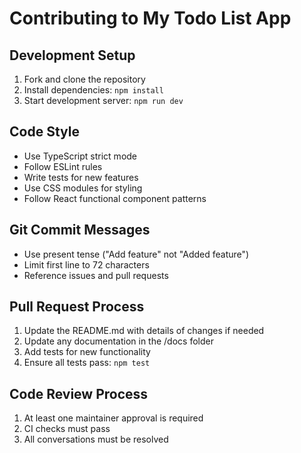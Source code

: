 # Contributing to My Todo List App

## Development Setup

1. Fork and clone the repository
2. Install dependencies: `npm install`
3. Start development server: `npm run dev`

## Code Style

- Use TypeScript strict mode
- Follow ESLint rules
- Write tests for new features
- Use CSS modules for styling
- Follow React functional component patterns

## Git Commit Messages

- Use present tense ("Add feature" not "Added feature")
- Limit first line to 72 characters
- Reference issues and pull requests

## Pull Request Process

1. Update the README.md with details of changes if needed
2. Update any documentation in the /docs folder
3. Add tests for new functionality
4. Ensure all tests pass: `npm test`

## Code Review Process

1. At least one maintainer approval is required
2. CI checks must pass
3. All conversations must be resolved